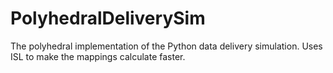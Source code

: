 # PolyhedralDeliverySim
The polyhedral implementation of the Python data delivery simulation. Uses ISL to make the mappings calculate faster.
